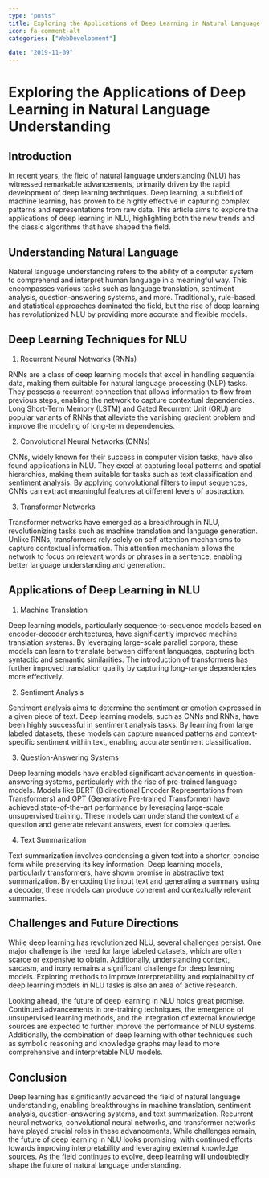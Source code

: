 ```yaml
---
type: "posts"
title: Exploring the Applications of Deep Learning in Natural Language Understanding
icon: fa-comment-alt
categories: ["WebDevelopment"]

date: "2019-11-09"
---
```




# Exploring the Applications of Deep Learning in Natural Language Understanding

## Introduction

In recent years, the field of natural language understanding (NLU) has witnessed remarkable advancements, primarily driven by the rapid development of deep learning techniques. Deep learning, a subfield of machine learning, has proven to be highly effective in capturing complex patterns and representations from raw data. This article aims to explore the applications of deep learning in NLU, highlighting both the new trends and the classic algorithms that have shaped the field.

## Understanding Natural Language

Natural language understanding refers to the ability of a computer system to comprehend and interpret human language in a meaningful way. This encompasses various tasks such as language translation, sentiment analysis, question-answering systems, and more. Traditionally, rule-based and statistical approaches dominated the field, but the rise of deep learning has revolutionized NLU by providing more accurate and flexible models.

## Deep Learning Techniques for NLU

1. Recurrent Neural Networks (RNNs)

RNNs are a class of deep learning models that excel in handling sequential data, making them suitable for natural language processing (NLP) tasks. They possess a recurrent connection that allows information to flow from previous steps, enabling the network to capture contextual dependencies. Long Short-Term Memory (LSTM) and Gated Recurrent Unit (GRU) are popular variants of RNNs that alleviate the vanishing gradient problem and improve the modeling of long-term dependencies.

2. Convolutional Neural Networks (CNNs)

CNNs, widely known for their success in computer vision tasks, have also found applications in NLU. They excel at capturing local patterns and spatial hierarchies, making them suitable for tasks such as text classification and sentiment analysis. By applying convolutional filters to input sequences, CNNs can extract meaningful features at different levels of abstraction.

3. Transformer Networks

Transformer networks have emerged as a breakthrough in NLU, revolutionizing tasks such as machine translation and language generation. Unlike RNNs, transformers rely solely on self-attention mechanisms to capture contextual information. This attention mechanism allows the network to focus on relevant words or phrases in a sentence, enabling better language understanding and generation.

## Applications of Deep Learning in NLU

1. Machine Translation

Deep learning models, particularly sequence-to-sequence models based on encoder-decoder architectures, have significantly improved machine translation systems. By leveraging large-scale parallel corpora, these models can learn to translate between different languages, capturing both syntactic and semantic similarities. The introduction of transformers has further improved translation quality by capturing long-range dependencies more effectively.

2. Sentiment Analysis

Sentiment analysis aims to determine the sentiment or emotion expressed in a given piece of text. Deep learning models, such as CNNs and RNNs, have been highly successful in sentiment analysis tasks. By learning from large labeled datasets, these models can capture nuanced patterns and context-specific sentiment within text, enabling accurate sentiment classification.

3. Question-Answering Systems

Deep learning models have enabled significant advancements in question-answering systems, particularly with the rise of pre-trained language models. Models like BERT (Bidirectional Encoder Representations from Transformers) and GPT (Generative Pre-trained Transformer) have achieved state-of-the-art performance by leveraging large-scale unsupervised training. These models can understand the context of a question and generate relevant answers, even for complex queries.

4. Text Summarization

Text summarization involves condensing a given text into a shorter, concise form while preserving its key information. Deep learning models, particularly transformers, have shown promise in abstractive text summarization. By encoding the input text and generating a summary using a decoder, these models can produce coherent and contextually relevant summaries.

## Challenges and Future Directions

While deep learning has revolutionized NLU, several challenges persist. One major challenge is the need for large labeled datasets, which are often scarce or expensive to obtain. Additionally, understanding context, sarcasm, and irony remains a significant challenge for deep learning models. Exploring methods to improve interpretability and explainability of deep learning models in NLU tasks is also an area of active research.

Looking ahead, the future of deep learning in NLU holds great promise. Continued advancements in pre-training techniques, the emergence of unsupervised learning methods, and the integration of external knowledge sources are expected to further improve the performance of NLU systems. Additionally, the combination of deep learning with other techniques such as symbolic reasoning and knowledge graphs may lead to more comprehensive and interpretable NLU models.

## Conclusion

Deep learning has significantly advanced the field of natural language understanding, enabling breakthroughs in machine translation, sentiment analysis, question-answering systems, and text summarization. Recurrent neural networks, convolutional neural networks, and transformer networks have played crucial roles in these advancements. While challenges remain, the future of deep learning in NLU looks promising, with continued efforts towards improving interpretability and leveraging external knowledge sources. As the field continues to evolve, deep learning will undoubtedly shape the future of natural language understanding.